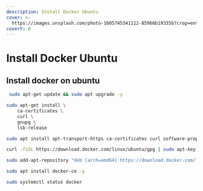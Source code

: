 ```yaml
---
description: Install Docker Ubuntu
cover: >-
  https://images.unsplash.com/photo-1605745341112-85968b19335b?crop=entropy&cs=srgb&fm=jpg&ixid=M3wxOTcwMjR8MHwxfHNlYXJjaHwxfHxkb2NrZXJ8ZW58MHx8fHwxNzA3MDIwNjYxfDA&ixlib=rb-4.0.3&q=85
coverY: 0
---
```


# Install Docker Ubuntu

## Install docker on ubuntu

```bash
 sudo apt-get update && sudo apt upgrade -y
```

```bash
sudo apt-get install \
    ca-certificates \
    curl \
    gnupg \
    lsb-release
```

```bash
sudo apt install apt-transport-https ca-certificates curl software-properties-common -y
```

```bash
curl -fsSL https://download.docker.com/linux/ubuntu/gpg | sudo apt-key add -
```

```bash
sudo add-apt-repository "deb [arch=amd64] https://download.docker.com/linux/ubuntu focal stable"
```

```bash
sudo apt install docker-ce -y
```

```bash
sudo systemctl status docker
```

